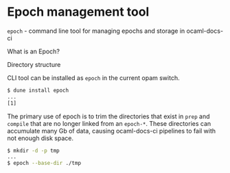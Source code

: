# Epoch management tool

`epoch` - command line tool for managing epochs and storage in ocaml-docs-ci

What is an Epoch?

Directory structure

CLI tool can be installed as `epoch` in the current opam switch.

```sh
$ dune install epoch
...
[1]
```

The primary use of epoch is to trim the directories that exist in `prep` and `compile` that are no longer linked from an `epoch-*`. These directories can accumulate many Gb of data, causing ocaml-docs-ci pipelines to fail with not enough disk space.

```sh
$ mkdir -d -p tmp
...
$ epoch --base-dir ./tmp
```